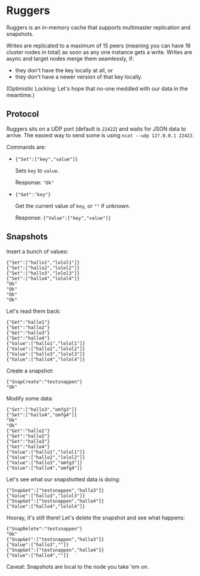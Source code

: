 # Ruggers

Ruggers is an in-memory cache that supports multimaster replication and snapshots.

Writes are replicated to a maximum of 15 peers (meaning you can have 16 cluster
nodes in total) as soon as any one instance gets a write. Writes are async
and target nodes merge them seamlessly, if:

* they don't have the key locally at all, or
* they don't have a newer version of that key locally.

(Optimistic Locking: Let's hope that no-one meddled with our data in the meantime.)

## Protocol

Ruggers sits on a UDP port (default is `22422`) and waits for JSON data to arrive.
The easiest way to send some is using `ncat --udp 127.0.0.1 22422`.

Commands are:

* `{"Set":["key","value"]}`

    Sets `key` to `value`.

    Response: `"Ok"`

* `{"Get":"key"}`

    Get the current value of `key`, or `""` if unknown.

    Response: `{"Value":["key","value"]}`

## Snapshots

Insert a bunch of values:

    {"Set":["hallo1","lolol1"]}
    {"Set":["hallo2","lolol2"]}
    {"Set":["hallo3","lolol3"]}
    {"Set":["hallo4","lolol4"]}
    "Ok"
    "Ok"
    "Ok"
    "Ok"

Let's read them back:

    {"Get":"hallo1"}
    {"Get":"hallo2"}
    {"Get":"hallo3"}
    {"Get":"hallo4"}
    {"Value":["hallo1","lolol1"]}
    {"Value":["hallo2","lolol2"]}
    {"Value":["hallo3","lolol3"]}
    {"Value":["hallo4","lolol4"]}

Create a snapshot:

    {"SnapCreate":"testsnappen"}
    "Ok"

Modify some data:

    {"Set":["hallo3","omfg3"]}
    {"Set":["hallo4","omfg4"]}
    "Ok"
    "Ok"
    {"Get":"hallo1"}
    {"Get":"hallo2"}
    {"Get":"hallo3"}
    {"Get":"hallo4"}
    {"Value":["hallo1","lolol1"]}
    {"Value":["hallo2","lolol2"]}
    {"Value":["hallo3","omfg3"]}
    {"Value":["hallo4","omfg4"]}

Let's see what our snapshotted data is doing:

    {"SnapGet":["testsnappen","hallo3"]}
    {"Value":["hallo3","lolol3"]}
    {"SnapGet":["testsnappen","hallo4"]}
    {"Value":["hallo4","lolol4"]}

Hooray, it's still there! Let's delete the snapshot and see what happens:

    {"SnapDelete":"testsnappen"}
    "Ok"
    {"SnapGet":["testsnappen","hallo3"]}
    {"Value":["hallo3",""]}
    {"SnapGet":["testsnappen","hallo4"]}
    {"Value":["hallo4",""]}

Caveat: Snapshots are local to the node you take 'em on.
